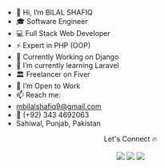 - 👋 Hi, I’m BILAL SHAFIQ
- 🎓 Software Engineer
- 💻 Full Stack Web Developer
- ⚡ Expert in PHP (OOP)
- 👀 Currently Working on Django
- 🌱 I’m currently learning Laravel
- 🏛 Freelancer on Fiver
- 💞️ I’m Open to Work
- 📫 Reach me: 
- mbilalshafiq9@gmail.com
- 📱 (+92) 343 4692063
- Sahiwal, Punjab, Pakistan

<p align="center" dir="auto"> Let's Connect <g-emoji class="g-emoji" alias="fire" fallback-src="https://github.githubassets.com/images/icons/emoji/unicode/1f525.png">🔥</g-emoji>
<br> <br>
  <a href="https://www.linkedin.com/in/bilal-shafique-28b1b2192/" rel="nofollow">
<img src="https://camo.githubusercontent.com/414e25b20d4063739d9cfe32c9acbaaca88ffd76022390e8c08a50be1d9f6cc0/68747470733a2f2f696d672e736869656c64732e696f2f62616467652f4c696e6b6564696e2d3030373742353f7374796c653d666f722d7468652d6261646765266c6f676f3d4c696e6b6564696e266c6f676f436f6c6f723d666666666666" data-canonical-src="https://img.shields.io/badge/Linkedin-0077B5?style=for-the-badge&amp;logo=Linkedin&amp;logoColor=ffffff" style="max-width: 100%;"></a>
<a href="mailto:mbilalshafiq9@gmail.com">
<img src="https://camo.githubusercontent.com/86dc8363bc09288c93d5afe62944c92c4dfa5ca87dee8e4888a98cd324d654dd/68747470733a2f2f696d672e736869656c64732e696f2f62616467652f476d61696c2d4434343633383f7374796c653d666f722d7468652d6261646765266c6f676f3d676d61696c266c6f676f436f6c6f723d666666666666" data-canonical-src="https://img.shields.io/badge/Gmail-D44638?style=for-the-badge&amp;logo=gmail&amp;logoColor=ffffff" style="max-width: 100%;"></a>
<a href="https://wa.me/923434692063?text=%23Github" rel="nofollow">
<img src="https://camo.githubusercontent.com/94fcf88389ab9d5b4c3dcf298e336b97e82f9b21bae16f45f07cff77541547fb/68747470733a2f2f696d672e736869656c64732e696f2f62616467652f436861742d3235443336363f7374796c653d666f722d7468652d6261646765266c6f676f3d5768617473417070266c6f676f436f6c6f723d666666666666" data-canonical-src="https://img.shields.io/badge/Chat-25D366?style=for-the-badge&amp;logo=WhatsApp&amp;logoColor=ffffff" style="max-width: 100%;"></a>
  </p>

